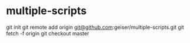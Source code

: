 # multiple-scripts

  git init
  git remote add origin git@github.com:geiser/multiple-scripts.git
  git fetch -f origin
  git checkout master

